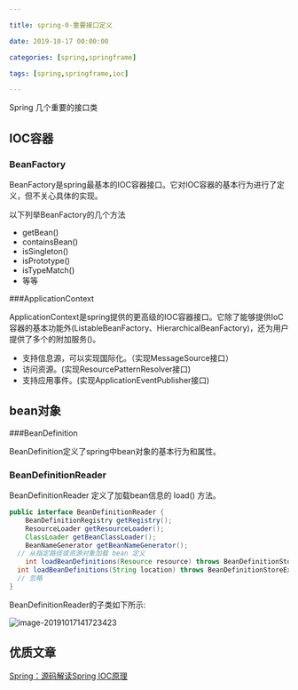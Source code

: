 ```yaml
---

title: spring-0-重要接口定义

date: 2019-10-17 00:00:00

categories: [spring,springframe]

tags: [spring,springframe,ioc]

---
```


Spring 几个重要的接口类

<!--more-->

## IOC容器

### BeanFactory

BeanFactory是spring最基本的IOC容器接口。它对IOC容器的基本行为进行了定义，但不关心具体的实现。

以下列举BeanFactory的几个方法

- getBean()
- containsBean()
- isSingleton()
- isPrototype()
- isTypeMatch()
- 等等

###ApplicationContext

ApplicationContext是spring提供的更高级的IOC容器接口。它除了能够提供IoC容器的基本功能外(ListableBeanFactory、HierarchicalBeanFactory)，还为用户提供了多个的附加服务()。

- 支持信息源，可以实现国际化。（实现MessageSource接口）
- 访问资源。(实现ResourcePatternResolver接口)
- 支持应用事件。(实现ApplicationEventPublisher接口)

## bean对象

###BeanDefinition

BeanDefinition定义了spring中bean对象的基本行为和属性。

### BeanDefinitionReader

BeanDefinitionReader 定义了加载bean信息的 load() 方法。

```java
public interface BeanDefinitionReader {
	BeanDefinitionRegistry getRegistry();
	ResourceLoader getResourceLoader();
	ClassLoader getBeanClassLoader();
	BeanNameGenerator getBeanNameGenerator();
  // 从指定路径或资源对象加载 bean 定义
	int loadBeanDefinitions(Resource resource) throws BeanDefinitionStoreException;
  int loadBeanDefinitions(String location) throws BeanDefinitionStoreException;
  // 忽略
}
```

BeanDefinitionReader的子类如下所示:

![image-20191017141723423](/images/spring-0-重要接口定义/image-20191017141723423.png)



## 优质文章

[Spring：源码解读Spring IOC原理](https://www.cnblogs.com/ITtangtang/p/3978349.html)

